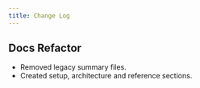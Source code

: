 ```yaml
---
title: Change Log
---
```


## Docs Refactor

- Removed legacy summary files.
- Created setup, architecture and reference sections.
